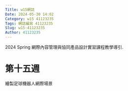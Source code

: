 ```yaml
---
Title: w15網誌
Date: 2024-05-30 14:02
Category: w15 41123235
Tags: 網誌編寫 41123235
Slug: w15-41123235
Author: 41123235
---
```


2024 Spring 網際內容管理與協同產品設計實習課程教學導引.

<!-- PELICAN_END_SUMMARY -->

# 第十五週
繪製足球機器人網際場景